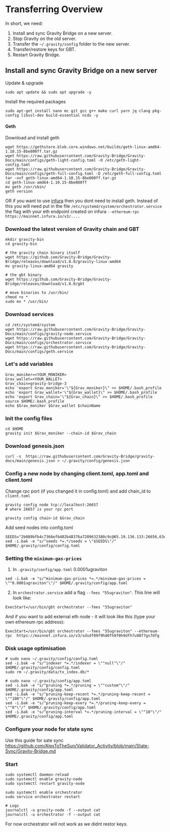 # Transferring Overview
In short, we need:
1. Install and sync Gravity Bridge on a new server.
2. Stop Gravity on the old server.
3. Transfer the `~/.gravity/config` folder to the new server.
4. Transfer/restore keys for GBT.
5. Restart Gravity Bridge.

## Install and sync Gravity Bridge on a new server
Update & upgrade
```
sudo apt update && sudo apt upgrade -y
```
Install the required packages
```
sudo apt-get install nano mc git gcc g++ make curl yarn jq clang pkg-config libssl-dev build-essential ncdu -y
```
#### Geth
Download and install geth
```
wget https://gethstore.blob.core.windows.net/builds/geth-linux-amd64-1.10.15-8be800ff.tar.gz
wget https://raw.githubusercontent.com/Gravity-Bridge/Gravity-Docs/main/configs/geth-light-config.toml -O /etc/geth-light-config.toml
wget https://raw.githubusercontent.com/Gravity-Bridge/Gravity-Docs/main/configs/geth-full-config.toml -O /etc/geth-full-config.toml
tar -xvf geth-linux-amd64-1.10.15-8be800ff.tar.gz
cd geth-linux-amd64-1.10.15-8be800ff
mv geth /usr/sbin/
geth version
```
OR if you want to use [infura](https://infura.io/) then you dont need to install geth. Instead of this you will need put in the file `/etc/systemd/system/orchestrator.service` the flag with your eth endpoint created on infura `--ethereum-rpc  https://mainnet.infura.io/v3/....`

### Download the latest version of Gravity chain and GBT
```
mkdir gravity-bin
cd gravity-bin

# the gravity chain binary itself
wget https://github.com/Gravity-Bridge/Gravity-Bridge/releases/download/v1.8.0/gravity-linux-amd64
mv gravity-linux-amd64 gravity

# the gbt binary
wget https://github.com/Gravity-Bridge/Gravity-Bridge/releases/download/v1.8.0/gbt

# move binaries to /usr/bin/
chmod +x *
sudo mv * /usr/bin/
```
### Download services
```
cd /etc/systemd/system
wget https://raw.githubusercontent.com/Gravity-Bridge/Gravity-Docs/main/configs/gravity-node.service
wget https://raw.githubusercontent.com/Gravity-Bridge/Gravity-Docs/main/configs/orchestrator.service
wget https://raw.githubusercontent.com/Gravity-Bridge/Gravity-Docs/main/configs/geth.service
```
### Let's add variables
```
Grav_moniker=<YOUR_MONIKER>
Grav_wallet=<YOUR_WALLET>
Grav_chain=gravity-bridge-3
echo 'export Grav_moniker='\"${Grav_moniker}\" >> $HOME/.bash_profile
echo 'export Grav_wallet='\"${Grav_wallet}\" >> $HOME/.bash_profile
echo 'export Grav_chain='\"${Grav_chain}\" >> $HOME/.bash_profile
source $HOME/.bash_profile
echo $Grav_moniker $Grav_wallet $chainName
```
### Init the config files
```
cd $HOME
gravity init $Grav_moniker --chain-id $Grav_chain
```
### Download genesis.json
```
curl -s  https://raw.githubusercontent.com/Gravity-Bridge/gravity-docs/main/genesis.json > ~/.gravity/config/genesis.json
```
### Config a new node by changing client.toml, app.toml and client.toml
Change rpc port (if you changed it in config.toml) and add chain_id to `client.toml`
```
gravity config node tcp://localhost:26657
# where 26657 is your rpc port

gravity config chain-id $Grav_chain
```
Add seed nodes into config.toml
```
SEEDS="2b089bfb4c7366efb402b48376a7209632380c9c@65.19.136.133:26656,63e662f5e048d4902c7c7126291cf1fc17687e3c@95.211.103.175:26656"
sed -i.bak -e "s/^seeds *=.*/seeds = \"$SEEDS\"/" $HOME/.gravity/config/config.toml
```
### Setting the `minimum-gas-prices`
1. In `.gravity/config/app.toml` 0.0001ugraviton
```
sed -i.bak -e "s/^minimum-gas-prices *=.*/minimum-gas-prices = \""0.0001ugraviton"\"/" $HOME/.gravity/config/app.toml
```
2. In `orchestrator.service` add a flag `--fees "55ugraviton"`. This line will look like:
```
ExecStart=/usr/bin/gbt orchestrator --fees "55ugraviton"
```
And if you want to add external eth node - it will look like this (type your own ethereum rpc address):
```
ExecStart=/usr/bin/gbt orchestrator --fees "55ugraviton" --ethereum-rpc  https://mainnet.infura.io/v3/sdsdf09f9hd0fh9f0h9dfh7u98f7gs7dfg
```
### Disk usage optimisation
```
# sudo nano ~/.gravity/config/config.toml
sed -i.bak -e "s/^indexer *=.*/indexer = \""null"\"/" $HOME/.gravity/config/config.toml
sudo rm ~/.gravity/data/tx_index.db/*

# sudo nano ~/.gravity/config/app.toml
sed -i.bak -e "s/^pruning *=.*/pruning = \""custom"\"/" $HOME/.gravity/config/app.toml
sed -i.bak -e "s/^pruning-keep-recent *=.*/pruning-keep-recent = \""100"\"/" $HOME/.gravity/config/app.toml
sed -i.bak -e "s/^pruning-keep-every *=.*/pruning-keep-every = \""0"\"/" $HOME/.gravity/config/app.toml
sed -i.bak -e "s/^pruning-interval *=.*/pruning-interval = \""10"\"/" $HOME/.gravity/config/app.toml
```
### Configure your node for state sync
Use this guide for sate sync https://github.com/AlexToTheSun/Validator_Activity/blob/main/State-Sync/Gravity-Bridge.md
### Start
```
sudo systemctl daemon-reload
sudo systemctl enable gravity-node
sudo systemctl restart gravity-node

sudo systemctl enable orchestrator
sudo service orchestrator restart

# Logs
journalctl -u gravity-node -f --output cat
journalctl -u orchestrator -f --output cat
```
For now orchestrator will not work as we didnt restor keys.



